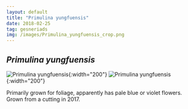 ```yaml
---
layout: default
title: "Primulina yungfuensis"
date: 2018-02-25
tag: gesneriads
img: /images/Primulina_yungfuensis_crop.png
---
```


## _Primulina yungfuensis_

![Primulina yungfuensis](/images/Primulina_yungfuensis_4_1.png){:width="200"}
![Primulina yungfuensis](/images/Primulina_yungfuensis_2_1.png){:width="200"}

Primarily grown for foliage, apparently has pale blue or violet flowers. Grown from a cutting in 2017. 
